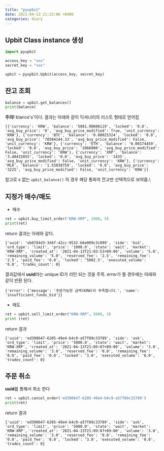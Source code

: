 ```yaml
---
title: "pyupbit"
date: 2021-04-13 21:23:00 +0900
categories: diary
---
```

## Upbit Class instance 생성

```python
import pyupbit

access_key = "xxx"
secret_key = "xxx"

upbit = pyupbit.Upbit(access_key, secret_key)
```

## 잔고 조회

```python
balance = upbit.get_balances()
print(balance)
```
**주의!** blance's'이다.
결과는 아래와 같이 딕셔너리의 리스트 형태로 얻어짐
```
[{'currency': 'KRW', 'balance': '5081.90606119', 'locked': '0.0', 'avg_buy_price': '0', 'avg_buy_price_modified': True, 'unit_currency': 'KRW'}, {'currency': 'BTC', 'balance': '0.00025324', 'locked': '0.0', 'avg_buy_price': '78584144.33', 'avg_buy_price_modified': False, 'unit_currency': 'KRW'}, {'currency': 'ETH', 'balance': '0.00174459', 'locked': '0.0', 'avg_buy_price': '2866000', 'avg_buy_price_modified': False, 'unit_currency': 'KRW'}, {'currency': 'XRP', 'balance': '3.48432055', 'locked': '0.0', 'avg_buy_price': '1435', 'avg_buy_price_modified': False, 'unit_currency': 'KRW'}, {'currency': 'MLK', 'balance': '1.55038759', 'locked': '0.0', 'avg_buy_price': '3225', 'avg_buy_price_modified': False, 'unit_currency': 'KRW'}]
```
참고로 s 없는 ```upbit_balance()``` 의 경우 해당 통화의 잔고만 선택적으로 보여줌.\


## 지정가 매수/매도
* 매수
```python
ret = upbit.buy_limit_order("KRW-XRP", 1000, 5)
print(ret)
```
return 결과는 아래와 같다.
```
{'uuid': 'eb0784d3-3d4f-42cc-9532-b6e009c3c099', 'side': 'bid', 'ord_type': 'limit', 'price': '1000.0', 'state': 'wait', 'market': 'KRW-XRP', 'created_at': '2021-04-13T21:03:53+09:00', 'volume': '5.0', 'remaining_volume': '5.0', 'reserved_fee': '2.5', 'remaining_fee': '2.5', 'paid_fee': '0.0', 'locked': '5002.5', 'executed_volume': '0.0', 'trades_count': 0}
```
결과값에서 **uuid**라는 unique ID가 리턴 되는 것을 주목.
error가 뜰 경우에는 아래와 같이 반환 된다.
```
{'error': {'message': '주문가능한 금액(KRW)이 부족합니다.', 'name': 'insufficient_funds_bid'}}
```
* 매도
```python
ret = upbit.sell_limit_order("KRW-XRP", 5000, 3)
print (ret)
```
return 결과
```
{'uuid': 'ed390647-6205-49e4-b4c9-a57f89c33789', 'side': 'ask', 'ord_type': 'limit', 'price': '5000.0', 'state': 'wait', 'market': 'KRW-XRP', 'created_at': '2021-04-13T21:09:07+09:00', 'volume': '3.0', 'remaining_volume': '3.0', 'reserved_fee': '0.0', 'remaining_fee': '0.0', 'paid_fee': '0.0', 'locked': '3.0', 'executed_volume': '0.0', 'trades_count': 0}
```

## 주문 취소
**uuid**를 통해서 취소 한다
```python
ret = upbit.cancel_order('ed390647-6205-49e4-b4c9-a57f89c33789')
print(ret)
```
return 결과
```
{'uuid': 'ed390647-6205-49e4-b4c9-a57f89c33789', 'side': 'ask', 'ord_type': 'limit', 'price': '5000.0', 'state': 'wait', 'market': 'KRW-XRP', 'created_at': '2021-04-13T21:09:07+09:00', 'volume': '3.0', 'remaining_volume': '3.0', 'reserved_fee': '0.0', 'remaining_fee': '0.0', 'paid_fee': '0.0', 'locked': '3.0', 'executed_volume': '0.0', 'trades_count': 0}
```
